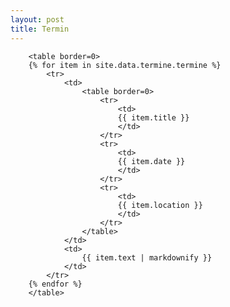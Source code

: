 ```yaml
---
layout: post
title: Termin
---
```



<section>

        <table border=0>
        {% for item in site.data.termine.termine %}
            <tr>
                <td>
                    <table border=0>
                        <tr>
                            <td>
                            {{ item.title }}
                            </td>
                        </tr>
                        <tr>
                            <td>
                            {{ item.date }}
                            </td>
                        </tr>
                        <tr>
                            <td>
                            {{ item.location }}
                            </td>
                        </tr>
                    </table>
                </td>
                <td>
                    {{ item.text | markdownify }}
                </td>
            </tr>
        {% endfor %}
        </table>    
</section>

